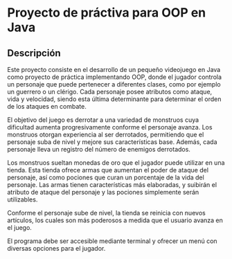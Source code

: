 # Proyecto de práctiva para OOP en Java

## Descripción
Este proyecto consiste en el desarrollo de un pequeño videojuego en Java como proyecto de práctica implementando OOP, donde el jugador controla un personaje que puede pertenecer a diferentes clases, como por ejemplo un guerrero o un clérigo. Cada personaje posee atributos como ataque, vida y velocidad, siendo esta última determinante para determinar el orden de los ataques en combate.

El objetivo del juego es derrotar a una variedad de monstruos cuya dificultad aumenta progresivamente conforme el personaje avanza. Los monstruos otorgan experiencia al ser derrotados, permitiendo que el personaje suba de nivel y mejore sus características base. Además, cada personaje lleva un registro del número de enemigos derrotados.

Los monstruos sueltan monedas de oro que el jugador puede utilizar en una tienda. Esta tienda ofrece armas que aumentan el poder de ataque del personaje, así como pociones que curan un porcentaje de la vida del personaje. Las armas tienen características más elaboradas, y suibirán el atributo de ataque del personaje y las pociones simplemente serán utilizables.

Conforme el personaje sube de nivel, la tienda se reinicia con nuevos artículos, los cuales son más poderosos a medida que el usuario avanza en el juego.

El programa debe ser accesible mediante terminal y ofrecer un menú con diversas opciones para el jugador.
